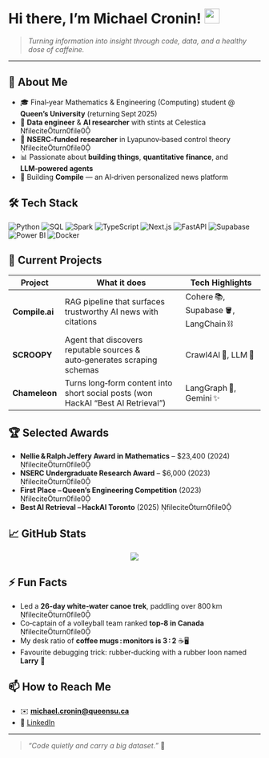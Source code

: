 # Hi there, I’m **Michael Cronin**! <img src="https://media.giphy.com/media/hvRJCLFzcasrR4ia7z/giphy.gif" width="30"/>

> *Turning information into insight through code, data, and a healthy dose of caffeine.*

---

## 🚀 About Me

* 🎓 Final‑year Mathematics & Engineering (Computing) student @ **Queen’s University** (returning Sept 2025)
* 💼 **Data engineer** & **AI researcher** with stints at Celestica  fileciteturn0file0
* 🔬 **NSERC‑funded researcher** in Lyapunov‑based control theory  fileciteturn0file0
* 📊 Passionate about **building things**, **quantitative finance**, and **LLM‑powered agents**
* 📰 Building **Compile** — an AI‑driven personalized news platform

## 🛠️ Tech Stack

![Python](https://img.shields.io/badge/Python-3670A0?style=for-the-badge\&logo=python\&logoColor=ffdd54) ![SQL](https://img.shields.io/badge/SQL-4479A1?style=for-the-badge\&logo=postgresql\&logoColor=white) ![Spark](https://img.shields.io/badge/Spark-FDEE21?style=for-the-badge\&logo=apachespark\&logoColor=black)
![TypeScript](https://img.shields.io/badge/TypeScript-007ACC?style=for-the-badge\&logo=typescript\&logoColor=white) ![Next.js](https://img.shields.io/badge/Next.js-000?style=for-the-badge\&logo=nextdotjs\&logoColor=white) ![FastAPI](https://img.shields.io/badge/FastAPI-009688?style=for-the-badge\&logo=fastapi\&logoColor=white) ![Supabase](https://img.shields.io/badge/Supabase-24B47E?style=for-the-badge\&logo=supabase\&logoColor=white) ![Power BI](https://img.shields.io/badge/PowerBI-F2C811?style=for-the-badge\&logo=powerbi\&logoColor=black) ![Docker](https://img.shields.io/badge/Docker-2496ED?style=for-the-badge\&logo=docker\&logoColor=white)

## 🔭 Current Projects

| Project        | What it does                                                                     | Tech Highlights                      |
| -------------- | -------------------------------------------------------------------------------- | ------------------------------------ |
| **Compile.ai** | RAG pipeline that surfaces trustworthy AI news with citations                    | Cohere 📚, Supabase 🪣, LangChain ⛓️ |
| **SCROOPY**    | Agent that discovers reputable sources & auto‑generates scraping schemas         | Crawl4AI 🐛, LLM 🤖                  |
| **Chameleon**  | Turns long‑form content into short social posts (won HackAI “Best AI Retrieval”) | LangGraph 🔗, Gemini ✨               |

## 🏆 Selected Awards

* **Nellie & Ralph Jeffery Award in Mathematics** – \$23,400 (2024) fileciteturn0file0
* **NSERC Undergraduate Research Award** – \$6,000 (2023) fileciteturn0file0
* **First Place – Queen’s Engineering Competition** (2023) fileciteturn0file0
* **Best AI Retrieval – HackAI Toronto** (2025) fileciteturn0file0

## 📈 GitHub Stats

<p align="center">
  <img src="https://github-readme-streak-stats.herokuapp.com/?user=mcronin4&" />
</p>

## ⚡ Fun Facts

* Led a **26‑day white‑water canoe trek**, paddling over 800 km  fileciteturn0file0
* Co‑captain of a volleyball team ranked **top‑8 in Canada**  fileciteturn0file0
* My desk ratio of **coffee mugs : monitors is 3 : 2** ☕🖥️
* Favourite debugging trick: rubber‑ducking with a rubber loon named **Larry** 🦆

## 📫 How to Reach Me

* ✉️ **[michael.cronin@queensu.ca](mailto:michael.cronin@queensu.ca)**
* 💼 [LinkedIn](https://www.linkedin.com/in/michael-cronin-20mjc8/)

---

> *“Code quietly and carry a big dataset.”* 🎯

<!-- END OF PROFILE README -->
